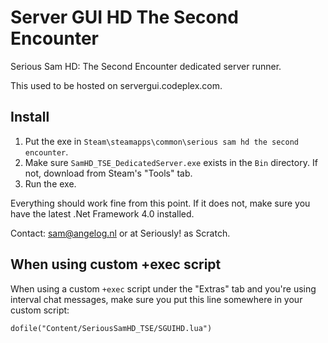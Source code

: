 Server GUI HD The Second Encounter
==================================

Serious Sam HD: The Second Encounter dedicated server runner.

This used to be hosted on servergui.codeplex.com.

## Install

1. Put the exe in `Steam\steamapps\common\serious sam hd the second encounter`.
2. Make sure `SamHD_TSE_DedicatedServer.exe` exists in the `Bin` directory. If not, download from Steam's "Tools" tab.
3. Run the exe.

Everything should work fine from this point. If it does not, make sure you have the latest .Net Framework 4.0 installed.

Contact: sam@angelog.nl or at Seriously! as Scratch.

## When using custom +exec script

When using a custom `+exec` script under the "Extras" tab and you're using interval chat messages, make sure you put this line somewhere in your custom script:

    dofile("Content/SeriousSamHD_TSE/SGUIHD.lua")

